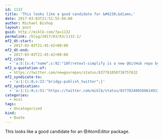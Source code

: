 ```yaml
---
id: 1132
title: 'This looks like a good candidate for &#8230;&diams;'
date: 2017-03-03T21:51:55-04:00
author: Michael Bishop
layout: post
guid: http://miklb.com/?p=1132
permalink: /blog/2017/03/03/1132-2/
mf2_dt-start:
  - 2017-03-03T21:45:42+00:00
mf2_dt-end:
  - 2017-03-03T21:45:42+00:00
mf2_cite:
  - 'a:5:{s:4:"name";s:92:"18F/retext-simplify is a new @GitHub repo by @18F at  Check phrases for simpler alternatives";s:7:"summary";s:114:"18F/retext-simplify is a new @GitHub repo by @18F at http://ift.tt/2mnjFNA: Check phrases for simpler alternatives";s:11:"publication";s:7:"Twitter";s:8:"featured";s:77:"https://pbs.twimg.com/profile_images/456865396784504833/WgaTGD4W_400x400.jpeg";s:6:"author";a:3:{s:4:"name";s:13:"New Gov Repos";s:3:"url";s:31:"https://twitter.com/newgovrepos";s:5:"photo";s:76:"https://pbs.twimg.com/profile_images/456865396784504833/WgaTGD4W_bigger.jpeg";}}'
mf2_u-quotation-of:
  - https://twitter.com/newgovrepos/status/837781050738757632
mf2_syndicate-to:
  - 'a:1:{i:0;s:22:"bridgy-publish_twitter";}'
mf2_syndication:
  - 'a:1:{i:0;s:51:"https://twitter.com/miklb/status/837782480568614913";}'
categories:
  - misc
tags:
  - Uncategorized
kind:
  - Quote
---
```

This looks like a good candidate for an @AtomEditor package.